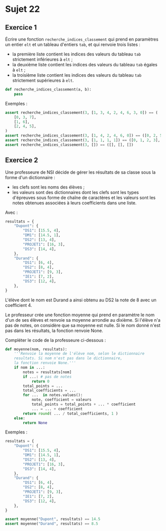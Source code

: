 # Sujet 22

## Exercice 1

Écrire une fonction `recherche_indices_classement` qui prend en paramètres un
entier `elt` et un tableau d'entiers `tab`, et qui renvoie trois listes :

- la première liste contient les indices des valeurs du tableau `tab` strictement inférieures à `elt` ;
- la deuxième liste contient les indices des valeurs du tableau `tab` égales à `elt` ;
- la troisième liste contient les indices des valeurs du tableau `tab` strictement supérieures à `elt`.

```python
def recherche_indices_classement(a, b):
    pass
```

Exemples :

```python
assert recherche_indices_classement(3, [1, 3, 4, 2, 4, 6, 3, 0]) == (
    [0, 3, 7],
    [1, 6],
    [2, 4, 5],
)
assert recherche_indices_classement(3, [1, 4, 2, 4, 6, 0]) == ([0, 2, 5], [], [1, 3, 4])
assert recherche_indices_classement(3, [1, 1, 1, 1]) == ([0, 1, 2, 3], [], [])
assert recherche_indices_classement(3, []) == ([], [], [])
```

## Exercice 2

Une professeure de NSI décide de gérer les résultats de sa classe sous la forme d'un
dictionnaire :

- les clefs sont les noms des élèves ;
- les valeurs sont des dictionnaires dont les clefs sont les types d'épreuves sous forme de chaîne de caractères et les valeurs sont les notes obtenues associées à leurs coefficients dans une liste.

Avec :

```python
resultats = {
    "Dupont": {
        "DS1": [15.5, 4],
        "DM1": [14.5, 1],
        "DS2": [13, 4],
        "PROJET1": [16, 3],
        "DS3": [14, 4],
    },
    "Durand": {
        "DS1": [6, 4],
        "DS2": [8, 4],
        "PROJET1": [9, 3],
        "IE1": [7, 2],
        "DS3": [12, 4],
    },
}
```

L'élève dont le nom est Durand a ainsi obtenu au DS2 la note de 8 avec un coefficient 4.

Le professeur crée une fonction moyenne qui prend en paramètre le nom d'un de ses élèves et renvoie sa moyenne arrondie au dixième. Si l'élève n'a pas de notes, on considère que sa moyenne est nulle. Si le nom donné n'est pas dans les résultats, la fonction renvoie None.

Compléter le code de la professeure ci-dessous :

```python
def moyenne(nom, resultats):
    '''Renvoie la moyenne de l'élève nom, selon le dictionnaire
    resultats. Si nom n'est pas dans le dictionnaire,
    la fonction renvoie None.'''
    if nom in ...:
        notes = resultats[nom]
        if ...: # pas de notes
            return 0
        total_points = ...
        total_coefficients = ...
        for ...  in notes.values():
            note, coefficient = valeurs
            total_points = total_points + ... * coefficient
            ... = ... + coefficient
        return round( ... / total_coefficients, 1 )
    else:
        return None
```

Exemples :

```python
resultats = {
    "Dupont": {
        "DS1": [15.5, 4],
        "DM1": [14.5, 1],
        "DS2": [13, 4],
        "PROJET1": [16, 3],
        "DS3": [14, 4],
    },
    "Durand": {
        "DS1": [6, 4],
        "DS2": [8, 4],
        "PROJET1": [9, 3],
        "IE1": [7, 2],
        "DS3": [12, 4],
    },
}

assert moyenne("Dupont", resultats) == 14.5
assert moyenne("Durand", resultats) == 8.5
```
